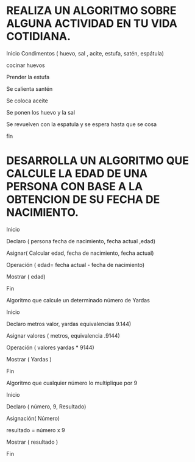 # REALIZA UN ALGORITMO SOBRE ALGUNA ACTIVIDAD EN TU VIDA COTIDIANA.
Inicio
Condimentos ( huevo, sal , acite, estufa, satén, espátula)

cocinar huevos

Prender la estufa

Se calienta santén 

Se coloca aceite

Se ponen los huevo y la sal 

Se revuelven con la espatula y se espera hasta que se cosa

fin 






# DESARROLLA UN ALGORITMO QUE CALCULE LA EDAD DE UNA PERSONA CON BASE A LA OBTENCION DE SU FECHA DE NACIMIENTO.
Inicio

Declaro ( persona fecha de nacimiento,  fecha actual ,edad)

Asignar( Calcular edad, fecha de nacimiento, fecha actual)

Operación ( edad= fecha actual - fecha de nacimiento)

Mostrar ( edad)

Fin 



Algoritmo que calcule un determinado número de Yardas 

Inicio 

Declaro metros valor, yardas equivalencias 9.144)

Asignar valores ( metros, equivalencia .9144)

Operación  ( valores  yardas * 9144)

Mostrar ( Yardas )

Fin 



Algoritmo que cualquier número lo multiplique por 9

Inicio

Declaro ( número, 9, Resultado)

Asignación( Número) 

resultado = número x 9 

Mostrar ( resultado )

Fin

